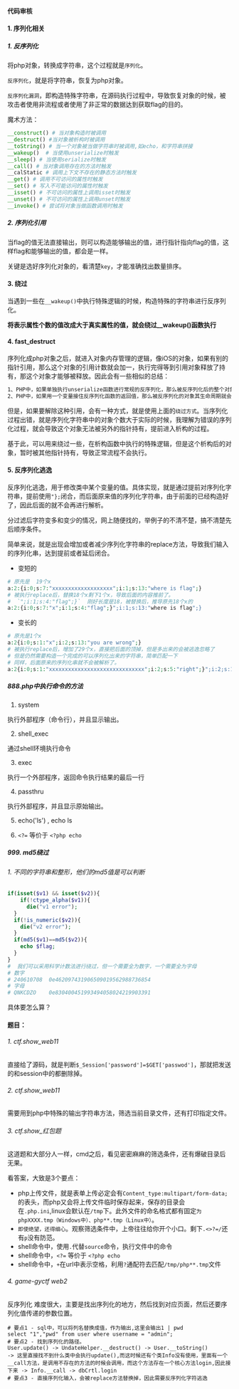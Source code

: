 #### 代码审核





#### 1. 序列化相关

##### 1. 反序列化

将php对象，转换成字符串，这个过程就是`序列化`。

`反序列化`，就是将字符串，恢复为php对象。

`反序列化漏洞`，即构造特殊字符串，在源码执行过程中，导致恢复对象的时候，被攻击者使用非流程或者使用了非正常的数据达到获取flag的目的。

魔术方法：

```php
__construct() # 当对象构造时被调用
__destruct() #当对象被析构时被调用
__toString() # 当一个对象被当做字符串时被调用,如echo，和字符串拼接
__wakeup()  # 当使用unserialize时触发
__sleep() # 当使用serialize时触发
__call() # 当对象调用存在的方法时触发
__calStatic # 调用上下文不存在的静态方法时触发
__get() # 调用不可访问的属性时触发
__set() # 写入不可能访问的属性时触发
__isset() # 不可访问的属性上调用isset时触发
__unset() # 不可访问的属性上调用unset时触发
__invoke() # 尝试将对象当做函数调用时触发
```



##### 2. 序列化引用

当flag的值无法直接输出，则可以构造能够输出的值，进行指针指向flag的值，这样flag和能够输出的值，都会是一样。

关键是选好序列化对象的，看清楚`key`，才能准确找出数量排序。



#### 3. 绕过

当遇到一些在`__wakeup()`中执行特殊逻辑的时候，构造特殊的字符串进行反序列化。

**将表示属性个数的值改成大于真实属性的值，就会绕过__wakeup()函数执行**



#### 4. fast_destruct

序列化成php对象之后，就进入对象内存管理的逻辑，像iOS的对象，如果有别的指针引用，那么这个对象的引用计数就会加一，执行完得等到引用对象释放了持有，那这个对象才能够被释放。因此会有一些相似的总结：

```markdown
1、PHP中，如果单独执行unserialize函数进行常规的反序列化，那么被反序列化后的整个对象的生命周期就仅限于这个函数执行的生命周期，当这个函数执行完毕，这个类就没了，在有析构函数的情况下就会执行它。
2、PHP中，如果用一个变量接住反序列化函数的返回值，那么被反序列化的对象其生命周期就会变长，由于它一直都存在于这个变量当中，那么在PHP脚本走完流程之后，这个对象才会被销毁，在有析构函数的情况下就会将其执行。
```

但是，如果要解除这种引用，会有一种方式，就是使用上面的`绕过方式`。当序列化过程出错，就是序列化字符串中的对象个数大于实际的时候，我理解为错误的序列化过程，就会导致这个对象无法被另外的指针持有，提前进入析构的过程。

基于此，可以用来绕过一些，在析构函数中执行的特殊逻辑，但是这个析构后的对象，暂时被其他指针持有，导致正常流程不会执行。



#### 5. 反序列化逃逸

反序列化逃逸，用于修改类中某个变量的值。具体实现，就是通过提前对序列化字符串，提前使用`"};`闭合，而后面原来值的序列化字符串，由于前面的已经构造好了，因此后面的就不会再进行解析。

分过滤后字符变多和变少的情况，网上随便找的，举例子的不清不楚，搞不清楚先后顺序条件。

简单来说，就是出现会增加或者减少序列化字符串的replace方法，导致我们输入的序列化串，达到提前或者延后闭合。

- 变短的

```php
# 原先是  19个x
a:2:{i:0;s:7:"xxxxxxxxxxxxxxxxxxx";i:1;s:13:"where is flag";}
# 被执行replace后，替换18个x剩下1个x，导致后面的内容推前了。
#  `";i:1;s:4:"flag";}`  刚好长度是18，被替换后，推导原先18个x的
a:2:{i:0;s:7:"x";i:1;s:4:"flag";}";i:1;s:13:"where is flag";}
```

- 变长的

```php
# 原先是1个x
a:2{i:0;s:1:"x";i:2;s:13:"you are wrong";}
# 被执行replace后，增加了29个x，直接把后面的顶掉，但是多出来的会被逃逸忽略了
# 但是仍然需要构造一个完成的可以序列化出来的字符串，简单匹配一下
# 同样，后面原来的序列化串就不会被解析了。
a:2{i:0;s:1:"xxxxxxxxxxxxxxxxxxxxxxxxxxxxxx";i:2;s:5:"right";}";i:2;s:13:"you are wrong";}
```







##### 888.php中执行命令的方法

1. system 

执行外部程序（命令行），并且显示输出。

2. shell_exec

通过shell环境执行命令

3. exec

执行一个外部程序，返回命令执行结果的最后一行

4. passthru

执行外部程序，并且显示原始输出。

5. echo('ls') , echo ls

6. `<?=`  等价于 `<?php echo`





##### 999. md5绕过



###### 1. 不同的字符串和整形，他们的md5值是可以判断

```php
if(isset($v1) && isset($v2)){
	if(!ctype_alpha($v1)){
      die("v1 error");
  }
  if(!is_numeric($v2)){
    die("v2 error");
  }
  if(md5($v1)==md5($v2)){
    echo $flag;
  }
}
#  我们可以采用科学计数法进行绕过，但一个需要全为数字，一个需要全为字母
# 数字
# 240610708  0e462097431906509019562988736854
# 字母
# QNKCDZO    0e830400451993494058024219903391
```

具体要怎么算？







#### 题目：



###### 1. ctf.show_web11

直接给了源码，就是判断`$_Session['password']=$GET['passwod']`，那就把发送的和session中的都删除掉。



###### 2. ctf.show_web11

需要用到php中特殊的输出字符串方法，筛选当前目录文件，还有打印指定文件。



###### 3. ctf.show_红包题

这道题和大部分人一样，cmd之后，看见密密麻麻的筛选条件，还有爆破目录后无果。

看答案，大致是3个要点：

- php上传文件，就是表单上传必定会有`Content_type:multipart/form-data;`的表头，而php又会将上传文件临时保存起来，保存的目录会在`.php.ini`,linux会默认在`/tmp`下。此外文件的命名格式都有固定`为phpXXXX.tmp（Windows中）、php**.tmp（Linux中）`。
- `即使绝望，还得细心`。观察筛选条件中，上帝往往给你开个小口。剩下`.<>?=/`还有`p`没有防范。
- shell命令中，使用`.`代替`source`命令，执行文件中的命令
- shell命令中，`<?=`  等价于 `<?php echo`
- shell命令中，`+`在url中表示空格，利用`?`通配符去匹配`/tmp/php**.tmp`文件



###### 4. game-gyctf web2

反序列化  难度很大，主要是找出序列化的地方，然后找到对应页面，然后还要序列化值传递的参数位置。

``` 
# 要点1 - sql中，可以将列名替换成值，作为输出,这里会输出1 | pwd
select "1","pwd" from user where username = "admin";
# 要点2 - 找到序列化的路径。
User.update() -> UndateHelper.__destruct() -> User.__toString()
-> 这里直接找不到什么类中会执行update(),而这时候还有个类Info没有使用，里面有一个__call方法，是调用不存在的方法的时候会调用，而这个方法存在一个核心方法login,因此接下来 -> Info.__call -> dbCrtl.login
# 要点3 - 直接序列化输入，会被replace方法替换掉，因此需要反序列化字符逃逸


```

